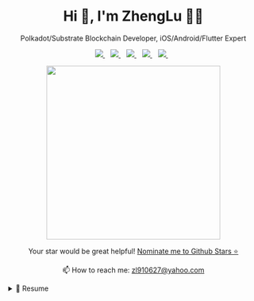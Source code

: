 <h1 align='center'>Hi 👋, I'm ZhengLu 👨‍💻</h1>
<p align='center'>Polkadot/Substrate Blockchain Developer, iOS/Android/Flutter Expert</p>
<p align='center'>
  <a href="https://linkedin.com/in/lu-zheng-298363133/">
    <img src="https://img.shields.io/badge/linkedin-%230077B5.svg?&style=for-the-badge&logo=linkedin&logoColor=white" />
  </a>&nbsp;&nbsp;
  <a href="https://www.peopleperhour.com/freelancer/technology-programming/lu-zheng-flutter-mobile-expert-xqqwaz">
    <img src="https://img.shields.io/badge/PeoplePerHour-orange?style=for-the-badge&logo=Peopleperhour" />
  </a>&nbsp;&nbsp;
  <a href="https://join.skype.com/invite/MeTVsh4Ktf1W">
    <img src="https://img.shields.io/badge/Skype-blue?style=for-the-badge&logo=skype&logoColor=white" />
  </a>&nbsp;&nbsp;
  <a href="https://t.me/zhenglu">
    <img src="https://img.shields.io/badge/Telegram-2CA5E0?style=for-the-badge&logo=telegram&logoColor=white" />
  </a>&nbsp;&nbsp;
  <a href="weixin://dl/chat?zhenglu_0627">
    <img src="https://img.shields.io/badge/WeChat-07C160?style=for-the-badge&logo=wechat&logoColor=white" />
  </a>&nbsp;&nbsp;
</p>

<p align='center'>
  <a href="#"><img src="https://github-readme-stats.vercel.app/api?username=zl910627&show_icons=true&count_private=true&theme=dark" width="350"></a>
</p>

<p align='center'>
  Your star would be great helpful! <a href='https://stars.github.com/nominate/'>Nominate me to Github Stars ⭐</a>
</p>

<p align='center'>
  📫 How to reach me: <a href='mailto:zl910627@yahoo.com'>zl910627@yahoo.com</a>
</p>

<details>
  <summary>📃 Resume</summary>

## Education

- 📖 **Master's degree, Information Technology**\
📆 2006 - 2010\
📍 **Tsinghua University**

## Experience

<img align="right" src="https://img.shields.io/badge/NFT-3DDC84?logoColor=white&logo=NFT" />
<img align="right" src="https://img.shields.io/badge/Substrate-02569B?logoColor=white&logo=Substrate" />
<img align="right" src="https://img.shields.io/badge/Blockchain-FF4500?logo=blockchain.com&logoColor=white" />

- 👨‍💻 **Blockchain Developer**\
📆 Jul/2021 - Present\
📍 **Catena Team**

<img align="right" src="https://img.shields.io/badge/Firebase-ffca28?logo=firebase&logoColor=black" />
<img align="right" src="https://img.shields.io/badge/Flutter-02569B?logo=flutter&logoColor=white" />
<img align="right" src="https://img.shields.io/badge/Android-3DDC84?logo=android&logoColor=white" />
<img align="right" src="https://img.shields.io/badge/iOS-000000?logo=apple&logoColor=white" />

- 👨‍💻 **Head Mobile Developer**\
📆 Jan/2019 - Present\
📍 **MyStreet Tech.LTD**
  
<img align="right" src="https://img.shields.io/badge/Etherium-232F3E?logoColor=white&logo=Ethereum" />
<img align="right" src="https://img.shields.io/badge/AAVE-3DDC84?logoColor=white&logo=Ethereum" />
<img align="right" src="https://img.shields.io/badge/Uniswap-3880FF?logoColor=white&logo=Ethereum" />
<img align="right" src="https://img.shields.io/badge/NFT-20232A?logoColor=white&logo=Ethereum" />
<img align="right" src="https://img.shields.io/badge/ERC20-2CA5E0?logoColor=white&logo=Ethereum" />
<img align="right" src="https://img.shields.io/badge/ERC721-35495E?logoColor=white&logo=Ethereum" />

- 👨‍💻 **Smart Contract Developer**\
📆 2019 - Present\
📍 **Self Employed**

<img align="right" src="https://img.shields.io/badge/Vue-35495E?logo=vuedotjs&logoColor=4FC08D" />
<img align="right" src="https://img.shields.io/badge/AWS-{232F3E}?logo=amazonaws&logoColor=white" />
<img align="right" src="https://img.shields.io/badge/Firebase-ffca28?logo=firebase&logoColor=black" />
<img align="right" src="https://img.shields.io/badge/Docker-2CA5E0?logo=docker&logoColor=white" />
<img align="right" src="https://img.shields.io/badge/NS-3655FF?logo=NativeScript&logoColor=black" />
<img align="right" src="https://img.shields.io/badge/Flutter-02569B?logo=flutter&logoColor=white" />
<img align="right" src="https://img.shields.io/badge/RN-20232A?logo=react&logoColor=61DAFB" />
<img align="right" src="https://img.shields.io/badge/Android-3DDC84?logo=android&logoColor=white" />
<img align="right" src="https://img.shields.io/badge/iOS-000000?logo=apple&logoColor=white" />

- 👨‍💻 **Software Developer**\
📆 2016 - Present\
📍 **PeoplePerhour Freelancer**

<!--
<div id="pph-hireme"></div>
<script type="text/javascript">
(function(d, s) {
    var useSSL = 'https:' == document.location.protocol;
    var js, where = d.getElementsByTagName(s)[0],
    js = d.createElement(s);
    js.src = (useSSL ? 'https:' : 'http:') +  '//www.peopleperhour.com/hire/2624084730/355601.js?width=245&height=320&orientation=vertical&theme=dark&rnd='+parseInt(Math.random()*10000, 10);
    try { where.parentNode.insertBefore(js, where); } catch (e) { if (typeof console !== 'undefined' && console.log && e.stack) { console.log(e.stack); } }
}(document, 'script'));
</script>
-->

<img align="right" src="https://img.shields.io/badge/Vue-35495E?logo=vuedotjs&logoColor=4FC08D" />
<img align="right" src="https://img.shields.io/badge/AWS-{232F3E}?logo=amazonaws&logoColor=white" />
<img align="right" src="https://img.shields.io/badge/Firebase-ffca28?logo=firebase&logoColor=black" />
<img align="right" src="https://img.shields.io/badge/Docker-2CA5E0?logo=docker&logoColor=white" />
<img align="right" src="https://img.shields.io/badge/NS-3655FF?logo=NativeScript&logoColor=black" />
<img align="right" src="https://img.shields.io/badge/Flutter-02569B?logo=flutter&logoColor=white" />
<img align="right" src="https://img.shields.io/badge/RN-20232A?logo=react&logoColor=61DAFB" />
<img align="right" src="https://img.shields.io/badge/Android-3DDC84?logo=android&logoColor=white" />
<img align="right" src="https://img.shields.io/badge/iOS-000000?logo=apple&logoColor=white" />

- 👨‍💻 **Software Developer**\
📆 2012 - 2018\
📍 **Odesk, Elance / Upwork Freelancer**
  
<img align="right" src="https://img.shields.io/badge/MAC-000000?logo=apple&logoColor=white" />
<img align="right" src="https://img.shields.io/badge/iOS-000000?logo=apple&logoColor=white" />
 
- 👨‍💻 **Mac & iOS App Developer**\
📆 Jan/2013 - Dec/2014\
📍 **Popboardz team**

<img align="right" src="https://img.shields.io/badge/Android-3DDC84?logo=android&logoColor=white" />
<img align="right" src="https://img.shields.io/badge/iOS-000000?logo=apple&logoColor=white" />

- 👨‍💻 **Mobile Game developer**\
📆 2011 - 2012\
📍 **Alios IT LTD**

<img align="right" src="https://img.shields.io/badge/Android-3DDC84?logo=android&logoColor=white" />
<img align="right" src="https://img.shields.io/badge/iOS-000000?logo=apple&logoColor=white" />

- 👨‍💻 **Mobile app Developer**\
📆 2010 - 2011\
📍 **Self-employed**

## Programmig Languages

PL | Experiences | Years
------------ | ------------- | -------------
<img src="https://img.shields.io/badge/JAVA-Android app develop-blue?style=for-the-badge&logo=java&logoColor=white" /> | 8 of 10 | 15
<img src="https://img.shields.io/badge/Kotlin-Android app develop-blue?style=for-the-badge&logo=kotlin&logoColor=white" /> | 9 of 10 | 12
<img src="https://img.shields.io/badge/ObjectiveC-iOS app develop-blue?style=for-the-badge&logo=ObjC&logoColor=white" /> | 9 of 10 | 12
<img src="https://img.shields.io/badge/Swift-iOS app develop-blue?style=for-the-badge&logo=swift&logoColor=white" /> | 9 of 10 | 10
<img src="https://img.shields.io/badge/JS /TS-Hybrid app dev-blue?style=for-the-badge&logo=javascript&logoColor=white" /> | 8 of 10 | 6
<img src="https://img.shields.io/badge/Dart-Flutter app develop-blue?style=for-the-badge&logo=dart&logoColor=white" /> | 9 of 10 | 4
<a href="https://docs.soliditylang.org/en/v0.8.9/"><img src="https://img.shields.io/badge/Solidity-Smart Contract-e6e6e6?style=for-the-badge&logo=solidity&logoColor=black"></a> | 8 of 10 | 2
<a href="https://www.rust-lang.org/"><img src="https://img.shields.io/badge/Rust-Blockchian & Smart Contract-black?style=for-the-badge&logo=rust&logoColor=#E57324"></a> | 8 of 10 | 1.5
<a href="https://webassembly.org/"><img src="https://img.shields.io/badge/WebAssembly-654FF0?style=for-the-badge&logo=WebAssembly&logoColor=white"></a> | 8 of 10 | 1
</details>
